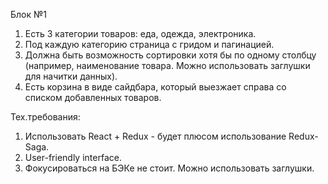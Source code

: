 Блок №1
1. Есть 3 категории товаров: еда, одежда, электроника.
2. Под каждую категорию страница с гридом и пагинацией.
3. Должна быть возможность сортировки хотя бы по одному столбцу (например, наименование товара. Можно использовать заглушки для начитки данных).
4. Есть корзина в виде сайдбара, который выезжает справа со списком добавленных товаров.

Тех.требования:
1. Использовать React + Redux - будет плюсом использование Redux-Saga.
2. User-friendly interface.
3. Фокусироваться на БЭКе не стоит. Можно использовать заглушки.

